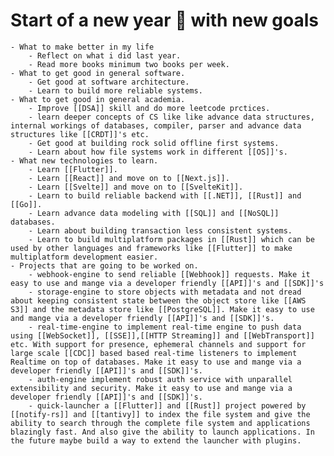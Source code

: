 # Start of a new year 🌠 with new goals
	- What to make better in my life
		- Reflect on what i did last year.
		- Read more books minimum two books per week.
	- What to get good in general software.
		- Get good at software architecture.
		- Learn to build more reliable systems.
	- What to get good in general academia.
		- Improve [[DSA]] skill and do more leetcode prctices.
		- learn deeper concepts of CS like like advance data structures, internal workings of databases, compiler, parser and advance data structures like [[CRDT]]'s etc.
		- Get good at building rock solid offline first systems.
		- Learn about how file systems work in different [[OS]]'s.
	- What new technologies to learn.
		- Learn [[Flutter]].
		- Learn [[React]] and move on to [[Next.js]].
		- Learn [[Svelte]] and move on to [[SvelteKit]].
		- Learn to build reliable backend with [[.NET]], [[Rust]] and [[Go]].
		- Learn advance data modeling with [[SQL]] and [[NoSQL]] databases.
		- Learn about building transaction less consistent systems.
		- Learn to build multiplatform packages in [[Rust]] which can be used by other languages and frameworks like [[Flutter]] to make multiplatform development easier.
	- Projects that are going to be worked on.
		- webhook-engine to send reliable [[Webhook]] requests. Make it easy to use and mange via a developer friendly [[API]]'s and [[SDK]]'s
		- storage-engine to store objects with metadata and not dread about keeping consistent state between the object store like [[AWS S3]] and the metadata store like [[PostgreSQL]]. Make it easy to use and mange via a developer friendly [[API]]'s and [[SDK]]'s.
		- real-time-engine to implement real-time engine to push data using [[WebSocket]], [[SSE]],[[HTTP Streaming]] and [[WebTransport]] etc. With support for presence, ephemeral channels and support for large scale [[CDC]] based based real-time listeners to implement Realtime on top of databases. Make it easy to use and mange via a developer friendly [[API]]'s and [[SDK]]'s.
		- auth-engine implement robust auth service with unparallel extensibility and security. Make it easy to use and mange via a developer friendly [[API]]'s and [[SDK]]'s.
		- quick-launcher a [[Flutter]] and [[Rust]] project powered by [[notify-rs]] and [[tantivy]] to index the file system and give the ability to search through the complete file system and applications blazingly fast. And also give the ability to launch applications. In the future maybe build a way to extend the launcher with plugins.